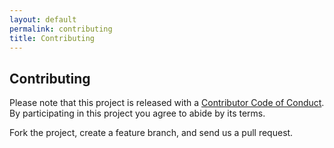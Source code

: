 ```yaml
---
layout: default
permalink: contributing
title: Contributing
---
```


## Contributing

Please note that this project is released with a <a href="http://contributor-covenant.org/version/1/4/">Contributor Code of Conduct</a>. By participating in this project you agree to abide by its terms.

Fork the project, create a feature branch, and send us a pull request.

